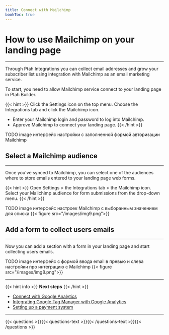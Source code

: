 ```yaml
---
title: Connect with Mailchimp
bookToc: true
---
```


# How to use Mailchimp on your landing page
***

Through Ptah Integrations you can collect email addresses and grow your subscriber list using integration with Mailchimp as an email marketing service. 

To start, you need to allow Mailchimp service connect to your landing page in Ptah Builder.

{{< hint >}}
Click the Settings icon on the top menu. Choose the Integrations tab and click the Mailchimp icon.
 
- Enter your Mailchimp login and password to log into Mailchimp.
- Approve Mailchimp to connect your landing page.
{{< /hint >}}

TODO image интерфейс настройки с заполненной формой авторизации Mailchimp

## Select a Mailchimp audience
***

Once you've synced to Mailchimp, you can select one of the audiences where to store emails entered to your landing page web forms.

{{< hint >}}
Open Settings > the Integrations tab > the Mailchimp icon. 
Select your Mailchimp audience for form submissions from the drop-down menu.
{{< /hint >}}

TODO image интерфейс настроек Mailchimp с выборанным значением для списка
{{< figure src="/images/img9.png">}}

## Add a form to collect users emails
***

Now you can add a section with a form in your landing page and start collecting users emails. 

TODO image интерфейс с формой ввода email в превью и слева настройки про интеграцию с Mailchimp
{{< figure src="/images/img8.png">}}

***

{{< hint info >}}
**Next steps**
{{< /hint >}}

- [Connect with Google Analytics](/docs/integrations-ga/)
- [Integrating Google Tag Manager with Google Analytics](/docs/integrations-gt/)
- [Setting up a payment system](/docs/payments/)

***

{{< questions >}}{{< questions-text >}}{{< /questions-text >}}{{< /questions >}}